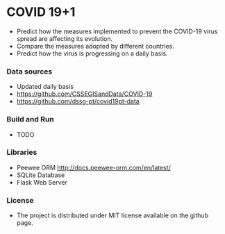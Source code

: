 # COVID 19+1
 - Predict how the measures implemented to prevent the COVID-19 virus spread are affecting its evolution.
 - Compare the measures adopted by different countries.
 - Predict how the virus is progressing on a daily basis.
 
### Data sources
 - Updated daily basis
 - https://github.com/CSSEGISandData/COVID-19
 - https://github.com/dssg-pt/covid19pt-data

### Build and Run
 - TODO

### Libraries
 - Peewee ORM http://docs.peewee-orm.com/en/latest/
 - SQLite Database
 - Flask Web Server
 
### License
 - The project is distributed under MIT license available on the github page.